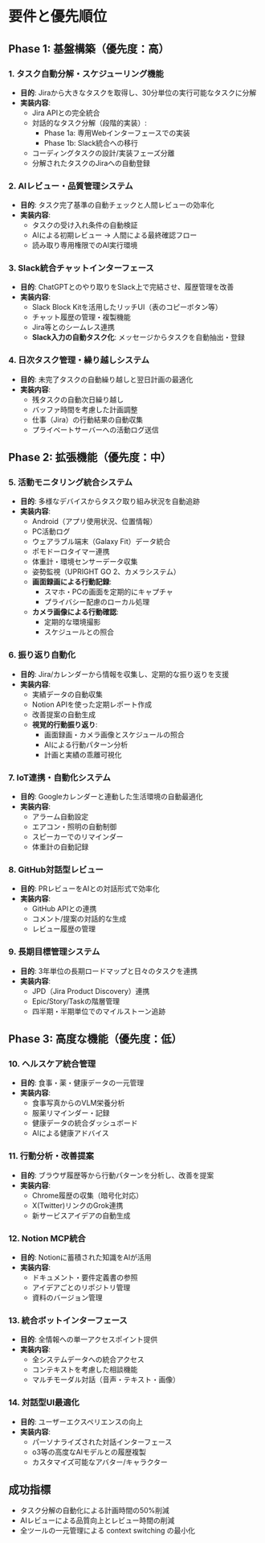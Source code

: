 # 要件と優先順位

## Phase 1: 基盤構築（優先度：高）

### 1. タスク自動分解・スケジューリング機能
- **目的**: Jiraから大きなタスクを取得し、30分単位の実行可能なタスクに分解
- **実装内容**:
  - Jira APIとの完全統合
  - 対話的なタスク分解（段階的実装）:
    - Phase 1a: 専用Webインターフェースでの実装
    - Phase 1b: Slack統合への移行
  - コーディングタスクの設計/実装フェーズ分離
  - 分解されたタスクのJiraへの自動登録

### 2. AIレビュー・品質管理システム
- **目的**: タスク完了基準の自動チェックと人間レビューの効率化
- **実装内容**:
  - タスクの受け入れ条件の自動検証
  - AIによる初期レビュー → 人間による最終確認フロー
  - 読み取り専用権限でのAI実行環境

### 3. Slack統合チャットインターフェース
- **目的**: ChatGPTとのやり取りをSlack上で完結させ、履歴管理を改善
- **実装内容**:
  - Slack Block Kitを活用したリッチUI（表のコピーボタン等）
  - チャット履歴の管理・複製機能
  - Jira等とのシームレス連携
  - **Slack入力の自動タスク化**: メッセージからタスクを自動抽出・登録

### 4. 日次タスク管理・繰り越しシステム
- **目的**: 未完了タスクの自動繰り越しと翌日計画の最適化
- **実装内容**:
  - 残タスクの自動次日繰り越し
  - バッファ時間を考慮した計画調整
  - 仕事（Jira）の行動結果の自動収集
  - プライベートサーバーへの活動ログ送信

## Phase 2: 拡張機能（優先度：中）

### 5. 活動モニタリング統合システム
- **目的**: 多様なデバイスからタスク取り組み状況を自動追跡
- **実装内容**:
  - Android（アプリ使用状況、位置情報）
  - PC活動ログ
  - ウェアラブル端末（Galaxy Fit）データ統合
  - ポモドーロタイマー連携
  - 体重計・環境センサーデータ収集
  - 姿勢監視（UPRIGHT GO 2、カメラシステム）
  - **画面録画による行動記録**:
    - スマホ・PCの画面を定期的にキャプチャ
    - プライバシー配慮のローカル処理
  - **カメラ画像による行動確認**:
    - 定期的な環境撮影
    - スケジュールとの照合

### 6. 振り返り自動化
- **目的**: Jira/カレンダーから情報を収集し、定期的な振り返りを支援
- **実装内容**:
  - 実績データの自動収集
  - Notion APIを使った定期レポート作成
  - 改善提案の自動生成
  - **視覚的行動振り返り**:
    - 画面録画・カメラ画像とスケジュールの照合
    - AIによる行動パターン分析
    - 計画と実績の乖離可視化

### 7. IoT連携・自動化システム
- **目的**: Googleカレンダーと連動した生活環境の自動最適化
- **実装内容**:
  - アラーム自動設定
  - エアコン・照明の自動制御
  - スピーカーでのリマインダー
  - 体重計の自動記録

### 8. GitHub対話型レビュー
- **目的**: PRレビューをAIとの対話形式で効率化
- **実装内容**:
  - GitHub APIとの連携
  - コメント/提案の対話的な生成
  - レビュー履歴の管理

### 9. 長期目標管理システム
- **目的**: 3年単位の長期ロードマップと日々のタスクを連携
- **実装内容**:
  - JPD（Jira Product Discovery）連携
  - Epic/Story/Taskの階層管理
  - 四半期・半期単位でのマイルストーン追跡

## Phase 3: 高度な機能（優先度：低）

### 10. ヘルスケア統合管理
- **目的**: 食事・薬・健康データの一元管理
- **実装内容**:
  - 食事写真からのVLM栄養分析
  - 服薬リマインダー・記録
  - 健康データの統合ダッシュボード
  - AIによる健康アドバイス

### 11. 行動分析・改善提案
- **目的**: ブラウザ履歴等から行動パターンを分析し、改善を提案
- **実装内容**:
  - Chrome履歴の収集（暗号化対応）
  - X(Twitter)リンクのGrok連携
  - 新サービスアイデアの自動生成

### 12. Notion MCP統合
- **目的**: Notionに蓄積された知識をAIが活用
- **実装内容**:
  - ドキュメント・要件定義書の参照
  - アイデアごとのリポジトリ管理
  - 資料のバージョン管理

### 13. 統合ボットインターフェース
- **目的**: 全情報への単一アクセスポイント提供
- **実装内容**:
  - 全システムデータへの統合アクセス
  - コンテキストを考慮した相談機能
  - マルチモーダル対話（音声・テキスト・画像）

### 14. 対話型UI最適化
- **目的**: ユーザーエクスペリエンスの向上
- **実装内容**:
  - パーソナライズされた対話インターフェース
  - o3等の高度なAIモデルとの履歴複製
  - カスタマイズ可能なアバター/キャラクター

## 成功指標

- タスク分解の自動化による計画時間の50%削減
- AIレビューによる品質向上とレビュー時間の削減
- 全ツールの一元管理による context switching の最小化